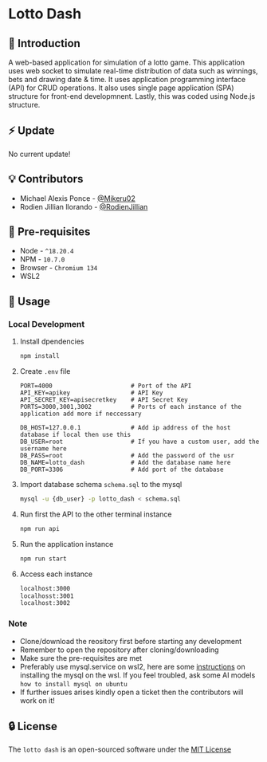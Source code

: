 # Lotto Dash
## :rocket: Introduction
A web-based application for simulation of a lotto game. This application uses web socket to simulate real-time distribution of data such as winnings, bets and drawing date & time.
It uses application programming interface (API) for CRUD operations. It also uses single page application (SPA) structure for front-end developmnent. Lastly, this was coded using Node.js
structure.

## :zap: Update
No current update!

## :bulb: Contributors
* Michael Alexis Ponce - [@Mikeru02](https://github.com/Mikeru02)
* Rodien Jillian llorando - [@RodienJillian](https://github.com/RodienJillian)

## :pencil: Pre-requisites
* Node - `^18.20.4`
* NPM - `10.7.0`
* Browser - `Chromium 134`
* WSL2

## :rocket: Usage
### Local Development
1. Install dpendencies
   ``` bash
   npm install
   ```
2. Create `.env` file
   ``` env
   PORT=4000                      # Port of the API
   API_KEY=apikey                 # API Key
   API_SECRET_KEY=apisecretkey    # API Secret Key
   PORTS=3000,3001,3002           # Ports of each instance of the application add more if neccessary

   DB_HOST=127.0.0.1              # Add ip address of the host database if local then use this
   DB_USER=root                   # If you have a custom user, add the username here
   DB_PASS=root                   # Add the password of the usr
   DB_NAME=lotto_dash             # Add the database name here
   DB_PORT=3306                   # Add port of the database
   ```
3. Import database schema `schema.sql` to the mysql
   ``` bash
   mysql -u {db_user} -p lotto_dash < schema.sql
   ```
4. Run first the API to the other terminal instance
   ``` bash
   npm run api
   ```
5. Run the application instance
   ``` bash
   npm run start
   ```
6. Access each instance
   ``` bash
   localhost:3000
   localhosst:3001
   localhost:3002
   ```

### Note
* Clone/download the reository first before starting any development
* Remember to open the repository after cloning/downloading
* Make sure the pre-requisites are met
* Preferably use mysql.service on wsl2, here are some [instructions](https://documentation.ubuntu.com/server/how-to/databases/install-mysql/index.html) on installing the mysql on the wsl. If you feel troubled, ask some AI models `how to install mysql on ubuntu`
* If further issues arises kindly open a ticket then the contributors will work on it!


## :lock: License
The `lotto dash` is an open-sourced software under the [MIT License](https://opensource.org/license/mit)
